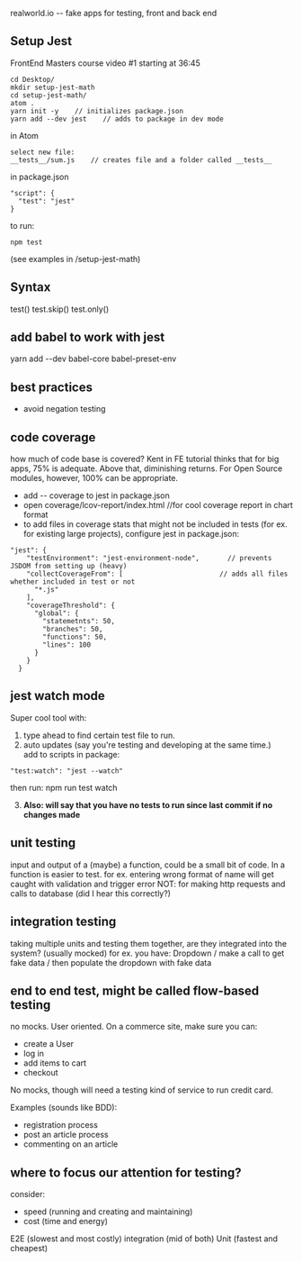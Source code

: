 
realworld.io  -- fake apps for testing, front and back end  

## Setup Jest
FrontEnd Masters course
video #1 starting at 36:45
````
cd Desktop/
mkdir setup-jest-math
cd setup-jest-math/
atom .
yarn init -y    // initializes package.json
yarn add --dev jest    // adds to package in dev mode
````
in Atom
````
select new file:
__tests__/sum.js    // creates file and a folder called __tests__
````
in package.json
````
"script": {
  "test": "jest"
}
````
to run:
````
npm test
````
(see examples in /setup-jest-math)

## Syntax
test()
test.skip()
test.only()

## add babel to work with jest
yarn add --dev babel-core babel-preset-env

## best practices
- avoid negation testing  

## code coverage
how much of code base is covered? Kent in FE tutorial thinks that for big apps, 75% is adequate. Above that, diminishing returns. For Open Source modules, however, 100% can be appropriate.
- add -- coverage to jest in package.json
- open coverage/lcov-report/index.html    //for cool coverage report in chart format
- to add files in coverage stats that might not be included in tests (for ex. for existing large projects), configure jest in package.json:
````
"jest": {
    "testEnvironment": "jest-environment-node",       // prevents JSDOM from setting up (heavy)
    "collectCoverageFrom": [                        // adds all files whether included in test or not
      "*.js"
    ],
    "coverageThreshold": {                          
      "global": {
        "statemetnts": 50,
        "branches": 50,
        "functions": 50,
        "lines": 100
      }
    }
  }
````

## jest watch mode
Super cool tool with:
1. type ahead to find certain test file to run.
2. auto updates (say you're testing and developing at the same time.)  
add to scripts in package:
````
"test:watch": "jest --watch"
````
then run:
npm run test watch

3. **Also: will say that you have no tests to run since last commit if no changes made**

## unit testing
input and output of a (maybe) a function, could be a small bit of code. In a function is easier to test.
for ex. entering wrong format of name will get caught with validation and trigger error
NOT: for making http requests and calls to database (did I hear this correctly?)

## integration testing
taking multiple units and testing them together, are they integrated into the system? (usually mocked)
for ex. you have: Dropdown / make a call to get fake data / then populate the dropdown with fake data

## end to end test, might be called flow-based testing
no mocks. User oriented. On a commerce site, make sure you can:
- create a User
- log in
- add items to cart
- checkout

No mocks, though will need a testing kind of service to run credit card.

Examples (sounds like BDD):
- registration process
- post an article process
- commenting on an article

## where to focus our attention for testing?
consider:
- speed (running and creating and maintaining)
- cost (time and energy)

E2E  (slowest and most costly)
integration (mid of both)
Unit (fastest and cheapest)
